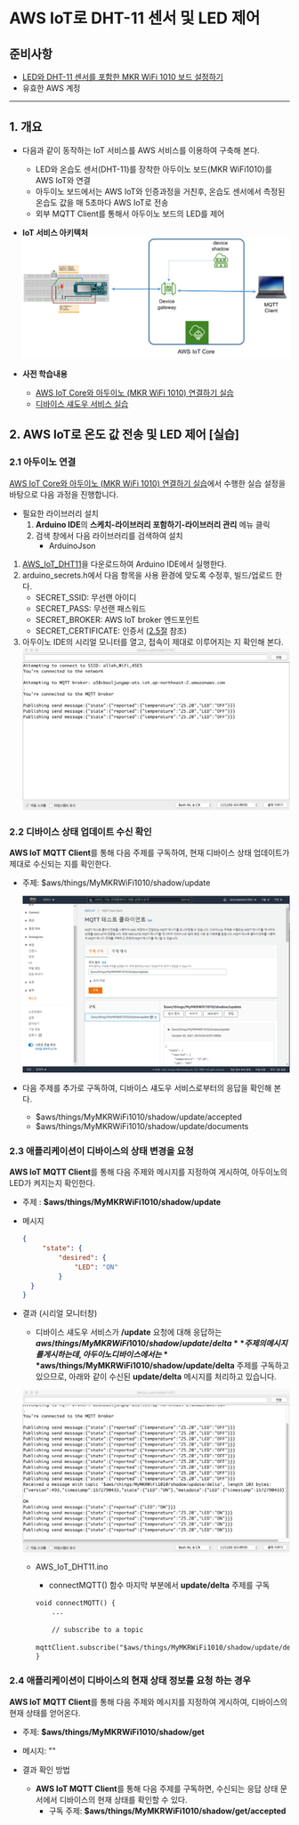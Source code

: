 # AWS IoT로 DHT-11 센서 및 LED 제어

##  준비사항
- [LED와 DHT-11 센서를 포함한 MKR WiFi 1010 보드 설정하기](arduino-setting.html)
- 유효한 AWS 계정

---
<a name="1"></a>
## 1. 개요
- 다음과 같이 동작하는 IoT 서비스를 AWS 서비스를 이용하여 구축해 본다.

	- LED와 온습도 센서(DHT-11)를 장착한 아두이노 보드(MKR WiFi1010)를 AWS IoT와 연결
	- 아두이노 보드에서는 AWS IoT와 인증과정을 거친후, 온습도 센서에서 측정된 온습도 값을 매 5초마다 AWS IoT로 전송
	- 외부 MQTT Client를 통해서 아두이노 보드의 LED를 제어

<!--
- AWS IoT는 수집된 온도가 25도를 넘어갈 경우, SNS를 통해 경고 이메일을 전송하고 아두이노 보드의 LED를 ON 시키고, 25도 미만으로 떨어지면, 아두이노 보드의 LED를 다시 OFF 상태로 만듦
-->
- **IoT 서비스 아키텍처**
	![](figures/architecture1.png)

- **사전 학습내용**
	- [AWS IoT Core와 아두이노 (MKR WiFi 1010) 연결하기 실습](aws-arduino-connect.md)
	- [디바이스 섀도우 서비스 실습](device-shadows.md)

## 2. AWS IoT로 온도 값 전송 및 LED 제어 [실습]
### 2.1 아두이노 연결
[AWS IoT Core와 아두이노 (MKR WiFi 1010) 연결하기 실습](aws-arduino-connect.md)에서 수행한 실습 설정을 바탕으로 다음 과정을 진행합니다.

- 필요한 라이브러리 설치
	1. **Arduino IDE**의 **스케치-라이브러리 포함하기-라이브러리 관리** 메뉴 클릭
	2. 검색 창에서 다음 라이브러리를 검색하여 설치
		- ArduinoJson

1. [AWS\_IoT\_DHT11](https://github.com/kwanulee/AWS_IoT_DHT11/archive/refs/heads/main.zip)을 다운로드하여 Arduino IDE에서 실행한다.
2. arduino_secrets.h에서 다음 항목을 사용 환경에 맞도록 수정후, 빌드/업로드 한다.
	- SECRET\_SSID: 무선랜 아이디
	- SECRET\_PASS: 무선랜 패스워드
	- SECRET\_BROKER: AWS IoT broker 엔드포인트
	- SECRET\_CERTIFICATE: 인증서 ([2.5절](#2.5) 참조)
3.  아두이노 IDE의 시리얼 모니터를 열고, 접속이 제대로 이루어지는 지 확인해 본다.
	![](figures/run1.png)

### 2.2	디바이스 상태 업데이트 수신 확인
**AWS IoT MQTT Client**를 통해 다음 주제를 구독하여, 현재 디바이스 상태 업데이트가 제대로 수신되는 지를 확인한다.
- 주제: $aws/things/MyMKRWiFi1010/shadow/update

	![](figures/run4.png)

- 다음 주제를 추가로 구독하여, 디바이스 섀도우 서비스로부터의 응답을 확인해 본다.
	- $aws/things/MyMKRWiFi1010/shadow/update/accepted
	- $aws/things/MyMKRWiFi1010/shadow/update/documents  

### 2.3 애플리케이션이 디바이스의 **상태 변경을 요청**
**AWS IoT MQTT Client**를 통해 다음 주제와 메시지를 지정하여 게시하여, 아두이노의 LED가 켜지는지 확인한다.
- 주제 : **$aws/things/MyMKRWiFi1010/shadow/update**
- 메시지

	```json
	{
		 "state": {
		     "desired": {
		         "LED": "ON"
		     }
	  }
	}
	```
- 결과 (시리얼 모니터창)
	- 디바이스 섀도우 서비스가 **/update** 요청에 대해 응답하는 **$aws/things/MyMKRWiFi1010/shadow/update/delta** 주제의 메시지를 게시하는데, 아두이노 디바이스에서는 **$aws/things/MyMKRWiFi1010/shadow/update/delta** 주제를 구독하고 있으므로, 아래와 같이 수신된 **update/delta** 메시지를 처리하고 있습니다.   

	![](figures/run2.png)
	- AWS\_IoT\_DHT11.ino
		- connectMQTT() 함수 마지막 부분에서 **update/delta** 주제를 구독

		```
		void connectMQTT() {
			...

			// subscribe to a topic
			mqttClient.subscribe("$aws/things/MyMKRWiFi1010/shadow/update/delta");
		}

		```

### 2.4 애플리케이션이 디바이스의 **현재 상태 정보를 요청** 하는 경우
**AWS IoT MQTT Client**를 통해 다음 주제와 메시지를 지정하여 게시하여, 디바이스의 현재 상태를 얻어온다.

- 주제: **$aws/things/MyMKRWiFi1010/shadow/get**
- 메시지: ""

- 결과 확인 방법
	- **AWS IoT MQTT Client**를 통해 다음 주제를 구독하면, 수신되는 응답 상태 문서에서 디바이스의 현재 상태를 확인할 수 있다.
		- 구독 주제: **$aws/things/MyMKRWiFi1010/shadow/get/accepted**
